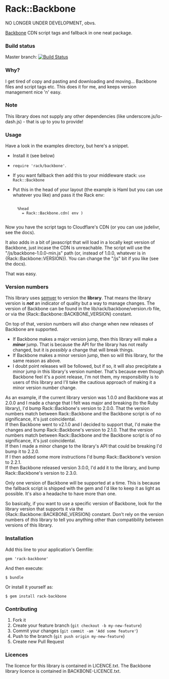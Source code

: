 # Rack::Backbone

NO LONGER UNDER DEVELOPMENT, obvs.

[Backbone](http://backbonejs.org/) CDN script tags and fallback in one neat package.

### Build status ###

Master branch:
[![Build Status](https://secure.travis-ci.org/yb66/rack-backbone.png?branch=master)](http://travis-ci.org/yb66/rack-backbone)

### Why? ###

I get tired of copy and pasting and downloading and moving… Backbone files and script tags etc. This does it for me, and keeps version management nice 'n' easy.

### Note ###

This library does not supply any other dependencies (like underscore.js/lo-dash.js) - that is up to you to provide!

### Usage ###

Have a look in the examples directory, but here's a snippet.

* Install it (see below)
* `require 'rack/backbone'`.
* If you want fallback then add this to your middleware stack: `use Rack::Backbone`
* Put this in the head of your layout (the example is Haml but you can use whatever you like) and pass it the Rack env:

    <pre><code>
    %head
      = Rack::Backbone.cdn( env )
    </code></pre>

Now you have the script tags to Cloudflare's CDN (or you can use jsdelivr, see the docs).

It also adds in a bit of javascript that will load in a locally kept version of Backbone, just incase the CDN is unreachable. The script will use the "/js/backbone-1.0.0-min.js" path (or, instead of 1.0.0, whatever is in {Rack::Backbone::VERSION}). You can change the "/js" bit if you like (see the docs).

That was easy.

### Version numbers ###

This library uses [semver](http://semver.org/) to version the **library**. That means the library version is ***not*** an indicator of quality but a way to manage changes. The version of Backbone can be found in the lib/rack/backbone/version.rb file, or via the {Rack::Backbone::BACKBONE_VERSION} constant.

On top of that, version numbers will also change when new releases of Backbone are supported.

* If Backbone makes a major version jump, then this library will make a ***minor*** jump. That is because the API for the library has not really changed, but it is *possibly* a change that will break things.
* If Backbone makes a minor version jump, then so will this library, for the same reason as above.
* I doubt point releases will be followed, but if so, it will also precipitate a minor jump in this library's version number. That's because even though Backbone feel it's a point release, I'm not them, my responsibility is to users of this library and I'll take the cautious approach of making it a minor version number change.

As an example, if the current library version was 1.0.0 and Backbone was at 2.0.0 and I made a change that I felt was major and breaking (to the Ruby library), I'd bump Rack::Backbone's version to 2.0.0. That the version numbers match between Rack::Backbone and the Backbone script is of no significance, it's just coincidental.  
If then Backbone went to v2.1.0 and I decided to support that, I'd make the changes and bump Rack::Backbone's version to 2.1.0. That the version numbers match between Rack::Backbone and the Backbone script is of no significance, it's just coincidental.  
If then I made a minor change to the library's API that could be breaking I'd bump it to 2.2.0.  
If I then added some more instructions I'd bump Rack::Backbone's version to 2.2.1.  
If then Backbone released version 3.0.0, I'd add it to the library, and bump Rack::Backbone's version to 2.3.0.

Only one version of Backbone will be supported at a time. This is because the fallback script is shipped with the gem and I'd like to keep it as light as possible. It's also a headache to have more than one.

So basically, if you want to use a specific version of Backbone, look for the library version that supports it via the {Rack::Backbone::BACKBONE_VERSION} constant. Don't rely on the version numbers of *this* library to tell you anything other than compatibility between versions of this library.

### Installation

Add this line to your application's Gemfile:

    gem 'rack-backbone'

And then execute:

    $ bundle

Or install it yourself as:

    $ gem install rack-backbone

### Contributing ###

1. Fork it
2. Create your feature branch (`git checkout -b my-new-feature`)
3. Commit your changes (`git commit -am 'Add some feature'`)
4. Push to the branch (`git push origin my-new-feature`)
5. Create new Pull Request

### Licences ###

The licence for this library is contained in LICENCE.txt. The Backbone library licence is contained in BACKBONE-LICENCE.txt.
